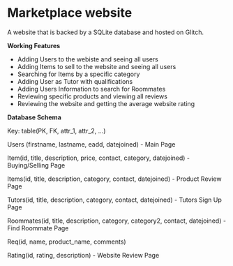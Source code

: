 # Marketplace website

A website that is backed by a SQLite database and hosted on Glitch.  

**Working Features**
* Adding Users to the webiste and seeing all users
* Adding Items to sell to the website and seeing all users
* Searching for Items by a specific category
* Adding User as Tutor with qualifications
* Adding Users Information to search for Roommates
* Reviewing specific products and viewing all reviews
* Reviewing the website and getting the average website rating

**Database Schema**

Key: table(PK, FK, attr_1, attr_2, ...)

Users (firstname, lastname, eadd, datejoined) - Main Page

Item(id, title, description, price, contact, category, datejoined) - Buying/Selling Page

Items(id, title, description, category, contact, datejoined) - Product Review Page

Tutors(id, title, description, category, contact, datejoined) - Tutors Sign Up Page

Roommates(id, title, description, category, category2, contact, datejoined) - Find Roommate Page

Req(id, name, product_name, comments)

Rating(id, rating, description) - Website Review Page